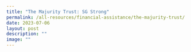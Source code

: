 ```yaml
---
title: "The Majurity Trust: SG Strong"
permalink: /all-resources/financial-assistance/the-majurity-trust/
date: 2023-07-06
layout: post
description: ""
image: ""
---
```

